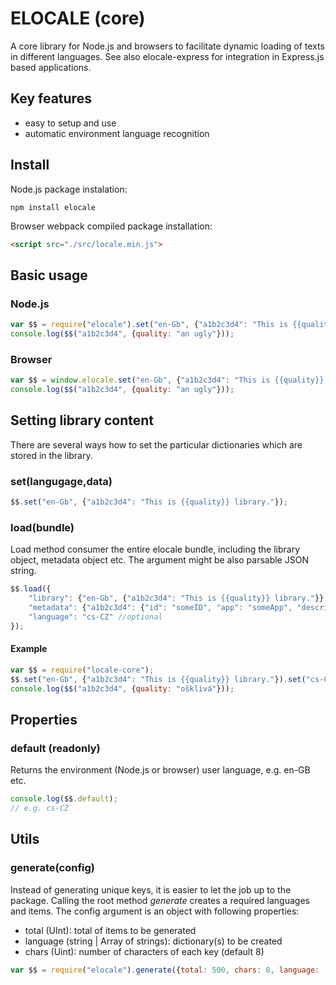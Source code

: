 # ELOCALE (core)

A core library for Node.js and browsers to facilitate dynamic loading of texts in different languages.
See also elocale-express for integration in Express.js based applications.

## Key features

- easy to setup and use
- automatic environment language recognition

## Install

Node.js package instalation:

```npm
npm install elocale
```

Browser webpack compiled package installation:

```html
<script src="./src/locale.min.js">
```

## Basic usage

### Node.js

```js
var $$ = require("elocale").set("en-Gb", {"a1b2c3d4": "This is {{quality}} library."});
console.log($$("a1b2c3d4", {quality: "an ugly"}));
```

### Browser

```js
var $$ = window.elocale.set("en-Gb", {"a1b2c3d4": "This is {{quality}} library."});
console.log($$("a1b2c3d4", {quality: "an ugly"}));
```

## Setting library content

There are several ways how to set the particular dictionaries which are stored in the library.

### set(langugage,data)

```javascript
$$.set("en-Gb", {"a1b2c3d4": "This is {{quality}} library."});
```

### load(bundle)

Load method consumer the entire elocale bundle, including the library object, metadata object etc. The argument might be also parsable JSON string.

```javascript
$$.load({
    "library": {"en-Gb", {"a1b2c3d4": "This is {{quality}} library."}},
    "metadata": {"a1b2c3d4": {"id": "someID", "app": "someApp", "description": "whatever", "version": 1}},
    "language": "cs-CZ" //optional    
});
```

#### Example

```javascript
var $$ = require("locale-core");
$$.set("en-Gb", {"a1b2c3d4": "This is {{quality}} library."}).set("cs-CZ", {"a1b2c3d4": "Toto je {{quality}} knihovna."});
console.log($$("a1b2c3d4", {quality: "ošklivá"}));
```

## Properties

### default (readonly)

Returns the environment (Node.js or browser) user language, e.g. en-GB etc.

```javascript
console.log($$.default);
// e.g. cs-CZ
```

## Utils

### generate(config)

Instead of generating unique keys, it is easier to let the job up to the package. Calling the root method *generate* creates a required languages and items. The config argument is an object with following properties:

- total (UInt): total of items to be generated
- language (string | Array of strings): dictionary(s) to be created
- chars (Uint): number of characters of each key (default 8)

```javascript
var $$ = require("elocale").generate({total: 500, chars: 8, language: ["en-GB", "cs-CZ"]});
```
